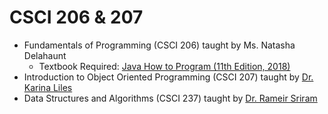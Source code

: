 # CSCI 206 & 207

- Fundamentals of Programming (CSCI 206) taught by Ms. Natasha Delahaunt
  - Textbook Required: [Java How to Program (11th Edition, 2018)](https://www.amazon.com/Java-Program-Early-Objects-Deitel/dp/0134743350/)
- Introduction to Object Oriented Programming (CSCI 207) taught by [Dr. Karina Liles](https://www.claflin.edu/academics-research/faculty-research/meet-our-faculty/dr.-karina-liles)
- Data Structures and Algorithms (CSCI 237) taught by [Dr. Rameir Sriram](mailto:rsriram@claflin.edu)
